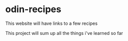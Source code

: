 # odin-recipes
This website will have links to a few recipes

This project will sum up all the things i've learned so far